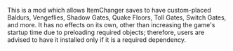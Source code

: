 This is a mod which allows ItemChanger saves to have custom-placed Baldurs, Vengeflies, Shadow Gates, Quake Floors, Toll Gates, Switch Gates, and more. It has no effects on its own, other than increasing the game's startup time due to preloading required objects; therefore, users are advised to have it installed only if it is a required dependency.